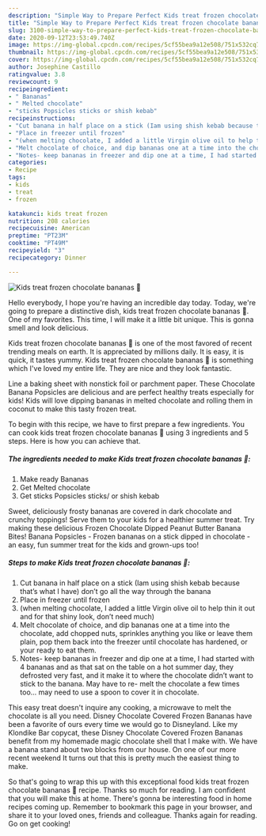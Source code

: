 ```yaml
---
description: "Simple Way to Prepare Perfect Kids treat frozen chocolate bananas 🍌"
title: "Simple Way to Prepare Perfect Kids treat frozen chocolate bananas 🍌"
slug: 3100-simple-way-to-prepare-perfect-kids-treat-frozen-chocolate-bananas
date: 2020-09-12T23:53:49.740Z
image: https://img-global.cpcdn.com/recipes/5cf55bea9a12e508/751x532cq70/kids-treat-frozen-chocolate-bananas-🍌-recipe-main-photo.jpg
thumbnail: https://img-global.cpcdn.com/recipes/5cf55bea9a12e508/751x532cq70/kids-treat-frozen-chocolate-bananas-🍌-recipe-main-photo.jpg
cover: https://img-global.cpcdn.com/recipes/5cf55bea9a12e508/751x532cq70/kids-treat-frozen-chocolate-bananas-🍌-recipe-main-photo.jpg
author: Josephine Castillo
ratingvalue: 3.8
reviewcount: 9
recipeingredient:
- " Bananas"
- " Melted chocolate"
- "sticks Popsicles sticks or shish kebab"
recipeinstructions:
- "Cut banana in half place on a stick (Iam using shish kebab because that’s what I have) don’t go all the way through the banana"
- "Place in freezer until frozen"
- "(when melting chocolate, I added a little Virgin olive oil to help thin it out and for that shiny look, don’t need much)"
- "Melt chocolate of choice, and dip bananas one at a time into the chocolate, add chopped nuts, sprinkles anything you like or leave them plain, pop them back into the freezer until chocolate has hardened, or your ready to eat them."
- "Notes- keep bananas in freezer and dip one at a time, I had started with 4 bananas and as that sat on the table on a hot summer day, they defrosted very fast, and it make it to where the chocolate didn’t want to stick to the banana. May have to re- melt the chocolate a few times too... may need to use a spoon to cover it in chocolate."
categories:
- Recipe
tags:
- kids
- treat
- frozen

katakunci: kids treat frozen 
nutrition: 208 calories
recipecuisine: American
preptime: "PT23M"
cooktime: "PT49M"
recipeyield: "3"
recipecategory: Dinner

---
```



![Kids treat frozen chocolate bananas 🍌](https://img-global.cpcdn.com/recipes/5cf55bea9a12e508/751x532cq70/kids-treat-frozen-chocolate-bananas-🍌-recipe-main-photo.jpg)

Hello everybody, I hope you're having an incredible day today. Today, we're going to prepare a distinctive dish, kids treat frozen chocolate bananas 🍌. One of my favorites. This time, I will make it a little bit unique. This is gonna smell and look delicious.

Kids treat frozen chocolate bananas 🍌 is one of the most favored of recent trending meals on earth. It is appreciated by millions daily. It is easy, it is quick, it tastes yummy. Kids treat frozen chocolate bananas 🍌 is something which I've loved my entire life. They are nice and they look fantastic.

Line a baking sheet with nonstick foil or parchment paper. These Chocolate Banana Popsicles are delicious and are perfect healthy treats especially for kids! Kids will love dipping bananas in melted chocolate and rolling them in coconut to make this tasty frozen treat.


To begin with this recipe, we have to first prepare a few ingredients. You can cook kids treat frozen chocolate bananas 🍌 using 3 ingredients and 5 steps. Here is how you can achieve that.

<!--inarticleads1-->

##### The ingredients needed to make Kids treat frozen chocolate bananas 🍌:

1. Make ready  Bananas
1. Get  Melted chocolate
1. Get sticks Popsicles sticks/ or shish kebab


Sweet, deliciously frosty bananas are covered in dark chocolate and crunchy toppings! Serve them to your kids for a healthier summer treat. Try making these delicious Frozen Chocolate Dipped Peanut Butter Banana Bites! Banana Popsicles - Frozen bananas on a stick dipped in chocolate - an easy, fun summer treat for the kids and grown-ups too! 

<!--inarticleads2-->

##### Steps to make Kids treat frozen chocolate bananas 🍌:

1. Cut banana in half place on a stick (Iam using shish kebab because that’s what I have) don’t go all the way through the banana
1. Place in freezer until frozen
1. (when melting chocolate, I added a little Virgin olive oil to help thin it out and for that shiny look, don’t need much)
1. Melt chocolate of choice, and dip bananas one at a time into the chocolate, add chopped nuts, sprinkles anything you like or leave them plain, pop them back into the freezer until chocolate has hardened, or your ready to eat them.
1. Notes- keep bananas in freezer and dip one at a time, I had started with 4 bananas and as that sat on the table on a hot summer day, they defrosted very fast, and it make it to where the chocolate didn’t want to stick to the banana. May have to re- melt the chocolate a few times too... may need to use a spoon to cover it in chocolate.


This easy treat doesn&#39;t inquire any cooking, a microwave to melt the chocolate is all you need. Disney Chocolate Covered Frozen Bananas have been a favorite of ours every time we would go to Disneyland. Like my Klondike Bar copycat, these Disney Chocolate Covered Frozen Bananas benefit from my homemade magic chocolate shell that I make with. We have a banana stand about two blocks from our house. On one of our more recent weekend It turns out that this is pretty much the easiest thing to make. 

So that's going to wrap this up with this exceptional food kids treat frozen chocolate bananas 🍌 recipe. Thanks so much for reading. I am confident that you will make this at home. There's gonna be interesting food in home recipes coming up. Remember to bookmark this page in your browser, and share it to your loved ones, friends and colleague. Thanks again for reading. Go on get cooking!

